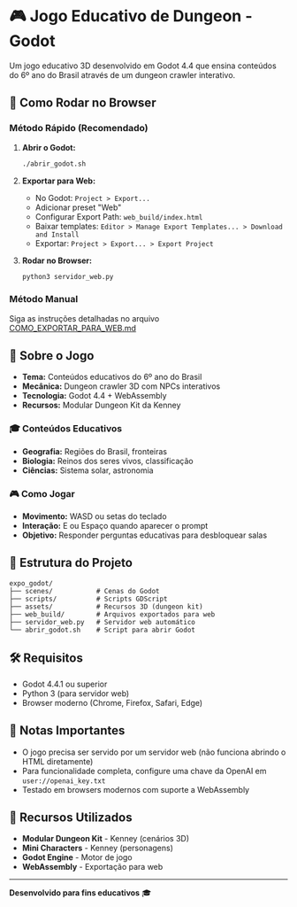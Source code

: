 # 🎮 Jogo Educativo de Dungeon - Godot

Um jogo educativo 3D desenvolvido em Godot 4.4 que ensina conteúdos do 6º ano do Brasil através de um dungeon crawler interativo.

## 🚀 Como Rodar no Browser

### Método Rápido (Recomendado)

1. **Abrir o Godot:**

   ```bash
   ./abrir_godot.sh
   ```

2. **Exportar para Web:**

   - No Godot: `Project > Export...`
   - Adicionar preset "Web"
   - Configurar Export Path: `web_build/index.html`
   - Baixar templates: `Editor > Manage Export Templates... > Download and Install`
   - Exportar: `Project > Export... > Export Project`

3. **Rodar no Browser:**
   ```bash
   python3 servidor_web.py
   ```

### Método Manual

Siga as instruções detalhadas no arquivo [COMO_EXPORTAR_PARA_WEB.md](COMO_EXPORTAR_PARA_WEB.md)

## 🎯 Sobre o Jogo

- **Tema:** Conteúdos educativos do 6º ano do Brasil
- **Mecânica:** Dungeon crawler 3D com NPCs interativos
- **Tecnologia:** Godot 4.4 + WebAssembly
- **Recursos:** Modular Dungeon Kit da Kenney

### 🎓 Conteúdos Educativos

- **Geografia:** Regiões do Brasil, fronteiras
- **Biologia:** Reinos dos seres vivos, classificação
- **Ciências:** Sistema solar, astronomia

### 🎮 Como Jogar

- **Movimento:** WASD ou setas do teclado
- **Interação:** E ou Espaço quando aparecer o prompt
- **Objetivo:** Responder perguntas educativas para desbloquear salas

## 📁 Estrutura do Projeto

```
expo_godot/
├── scenes/           # Cenas do Godot
├── scripts/          # Scripts GDScript
├── assets/           # Recursos 3D (dungeon kit)
├── web_build/        # Arquivos exportados para web
├── servidor_web.py   # Servidor web automático
└── abrir_godot.sh    # Script para abrir Godot
```

## 🛠️ Requisitos

- Godot 4.4.1 ou superior
- Python 3 (para servidor web)
- Browser moderno (Chrome, Firefox, Safari, Edge)

## 📝 Notas Importantes

- O jogo precisa ser servido por um servidor web (não funciona abrindo o HTML diretamente)
- Para funcionalidade completa, configure uma chave da OpenAI em `user://openai_key.txt`
- Testado em browsers modernos com suporte a WebAssembly

## 🎨 Recursos Utilizados

- **Modular Dungeon Kit** - Kenney (cenários 3D)
- **Mini Characters** - Kenney (personagens)
- **Godot Engine** - Motor de jogo
- **WebAssembly** - Exportação para web

---

**Desenvolvido para fins educativos** 🎓
